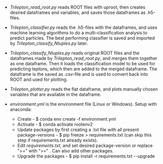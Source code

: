 * *Trilepton_read_root.py* reads ROOT files with uproot, then creates desired dataframes and variables, and saves those dataframes as .h5-files.

* *Trilepton_classifier.py* reads the .h5-files with the dataframes, and uses machine learning algorithms to do a multi-classification analysis to predict particles. The best performing classifier is saved and imported by *Trilepton_classify_Ntuples.py* later.

* *Trilepton_classify_Ntuples.py* reads original ROOT files and the dataframes made by *Trilepton_read_root.py*, and merges them together as one dataframe. Then it loads the classification model to be used for predicting leptons, which then are added to the merged dataframe. The dataframe is the saved as .csv-file and is used to convert back into ROOT and used for plotting. 

* *Trilepton_plotter.py* reads the flat dataframe, and plots manually chosen variables that are available in the dataframe.

* *environment.yml* is the environment file (Linux or Windows). Setup with anaconda:
  - Create - $ conda env create -f environment.yml
  - Activate - $ conda activate rootenv2
  - Update packages by first creating a .txt file with all present package-versions - $ pip freeze > requirements.txt (can skip this step if requirements.txt already exists). 
  - Edit *requirements.txt*, and set desired package-version or replace "==" with ">=" . Can also add other packages.
  - Upgrade the packages - $ pip install -r requirements.txt --upgrade
